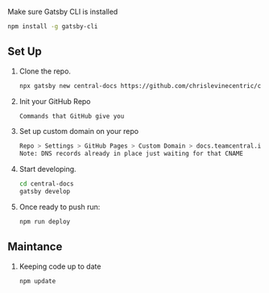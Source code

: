 Make sure Gatsby CLI is installed
```sh
npm install -g gatsby-cli
```

## Set Up
1. Clone the repo.

   ```sh
   npx gatsby new central-docs https://github.com/chrislevinecentric/chrislevinecentric.github.io
   ```

2. Init your GitHub Repo
   
   ```sh
   Commands that GitHub give you
   ```
   
3. Set up custom domain on your repo

   ```sh
   Repo > Settings > GitHub Pages > Custom Domain > docs.teamcentral.io
   Note: DNS records already in place just waiting for that CNAME
   ```

4. Start developing.

   ```sh
   cd central-docs
   gatsby develop
   ```
   
5. Once ready to push run:
  
   ```sh
   npm run deploy
   ```
  
## Maintance
1. Keeping code up to date

   ```sh
   npm update
   ```

